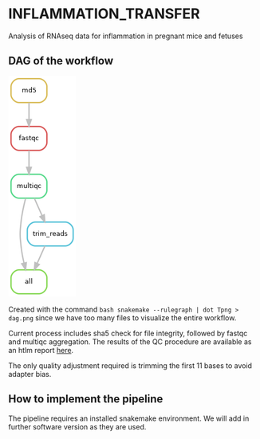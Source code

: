 # INFLAMMATION_TRANSFER
Analysis of RNAseq data for inflammation in pregnant mice and fetuses


## DAG of the workflow
![Workflow Graph](dag.png)

Created with the command `bash snakemake --rulegraph | dot Tpng > dag.png` since we have too many files to visualize the entire workflow.

Current process includes sha5 check for file integrity, followed by fastqc and multiqc aggregation. 
The results of the QC procedure are available as an htlm report [here](results/multiqc/multiqc.html).

The only quality adjustment required is trimming the first 11 bases to avoid adapter bias.


## How to implement the pipeline
The pipeline requires an installed snakemake environment.
We will add in further software version as they are used.